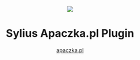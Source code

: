 <p align="center">
    <a href="https://sylius.com" target="_blank">
        <img src="https://demo.sylius.com/assets/shop/img/logo.png" />
    </a>
</p>

<h1 align="center">Sylius Apaczka.pl Plugin</h1>

<p align="center">
   <a href="https://www.apaczka.pl/">apaczka.pl</a>
</p>

